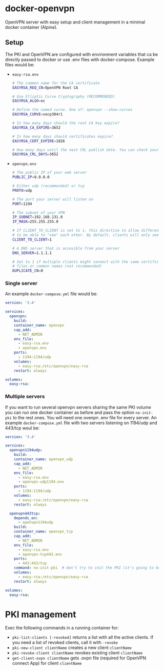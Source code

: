 # docker-openvpn
OpenVPN server with easy setup and client management in a minimal docker container (Alpine).

## Setup
The PKI and OpenVPN are configured with environment variables that ca be directly passed to docker or use .env files with docker-compose. Example files would be:

- `easy-rsa.env`
  ```sh
  # The common name for the CA certificate 
  EASYRSA_REQ_CN=OpenVPN Root CA

  # Use Elliptic Curve Cryptography (RECOMMENDED)
  EASYRSA_ALGO=ec

  # Define the named curve. One of: openvpn --show-curves
  EASYRSA_CURVE=secp384r1

  # In how many days should the root CA key expire?
  EASYRSA_CA_EXPIRE=3652

  # In how many days should certificates expire?
  EASYRSA_CERT_EXPIRE=1826

  # How many days until the next CRL publish date. You can check your crl with openssl crl -in crl.pem -noout -text
  EASYRSA_CRL_DAYS=3652
  ```

- `openvpn.env`
  ```sh
  # The public IP of your web server
  PUBLIC_IP=0.0.0.0

  # Either udp (recommended) or tcp
  PROTO=udp

  # The port your server will listen on
  PORT=1194

  # The subnet of your VPN
  IP_SUBNET=192.168.131.0
  IP_MASK=255.255.255.0

  # If CLIENT_TO_CLIENT is set to 1, this directive to allow different clients 
  # to be able to "see" each other. By default, clients will only see the server.
  CLIENT_TO_CLIENT=1

  # A DNS server that is accesible from your server
  DNS_SERVER=1.1.1.1

  # Set to 1 if multiple clients might connect with the same certificate/key
  # files or common names (not recommended)
  DUPLICATE_CN=0
  ```

### Single server
An example `docker-compose.yml` file would be:

```yaml
version: '3.4'

services:
  openvpn:
    build: .
    container_name: openvpn
    cap_add: 
      - NET_ADMIN
    env_file: 
      - easy-rsa.env
      - openvpn.env
    ports: 
      - 1194:1194/udp
    volumes:
      - easy-rsa:/etc/openvpn/easy-rsa
    restart: always

volumes:
  easy-rsa:
```

### Multiple servers
If you want to run several openvpn servers sharing the same PKI volume you can run one docker container as before and pass the option `no-init-pki` to the rest ones. You will need one ovenpn .env file for every server. An example `docker-compose.yml` file with two servers listening on 1194/udp and 443/tcp woul be:

```yaml
version: '3.4'

services:
  openvpn1194udp:
    build: .
    container_name: openvpn_udp
    cap_add: 
      - NET_ADMIN
    env_file: 
      - easy-rsa.env
      - openvpn-udp1194.env
    ports: 
      - 1194:1194/udp
    volumes:
      - easy-rsa:/etc/openvpn/easy-rsa
    restart: always

  openvpn443tcp:
    depends_on: 
      - openvpn1194udp
    build: .
    container_name: openvpn_tcp
    cap_add: 
      - NET_ADMIN
    env_file: 
      - easy-rsa.env
      - openvpn-tcp443.env
    ports: 
      - 443:443/tcp
    command: no-init-pki  # don't try to init the PKI (it's going to be intialized in other container)
    volumes:
      - easy-rsa:/etc/openvpn/easy-rsa
    restart: always

volumes:
  easy-rsa:
```

# PKI management
Exec the following commands in a running container for:
- `pki-list-clients [-revoked]` returns a list with all the active clients. If you need a list of revoked clients, call it with `-revoke`
- `pki-new-client clientName` creates a new client `clientName`
- `pki-revoke-client clientName` revokes existing client `clientName`
- `get-client-ovpn clientName` gets .ovpn file (required for OpenVPN connect App) for client `clientName`